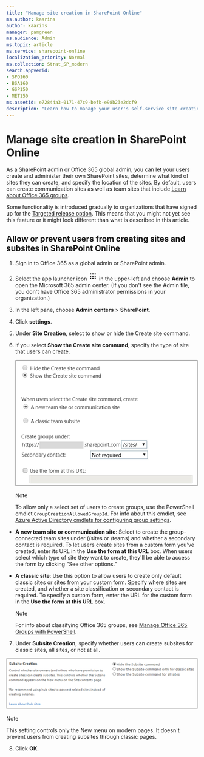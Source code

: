 ```yaml
---
title: "Manage site creation in SharePoint Online"
ms.author: kaarins
author: kaarins
manager: pamgreen
ms.audience: Admin
ms.topic: article
ms.service: sharepoint-online
localization_priority: Normal
ms.collection: Strat_SP_modern
search.appverid:
- SPO160
- BSA160
- GSP150
- MET150
ms.assetid: e72844a3-0171-47c9-befb-e98b23e2dcf9
description: "Learn how to manage your user's self-service site creation."
---
```


# Manage site creation in SharePoint Online

As a SharePoint admin or Office 365 global admin, you can let your users create and administer their own SharePoint sites, determine what kind of sites they can create, and specify the location of the sites. By default, users can create communication sites as well as team sites that include [Learn about Office 365 groups](https://support.office.com/article/b565caa1-5c40-40ef-9915-60fdb2d97fa2).
  
Some functionality is introduced gradually to organizations that have signed up for the [Targeted release option](/office365/admin/manage/release-options-in-office-365). This means that you might not yet see this feature or it might look different than what is described in this article.
  
## Allow or prevent users from creating sites and subsites in SharePoint Online

1. Sign in to Office 365 as a global admin or SharePoint admin.
    
2. Select the app launcher icon ![The app launcher icon in Office 365](media/e5aee650-c566-4100-aaad-4cc2355d909f.png) in the upper-left and choose **Admin** to open the Microsoft 365 admin center. (If you don't see the Admin tile, you don't have Office 365 administrator permissions in your organization.) 
    
3. In the left pane, choose **Admin centers** \> **SharePoint**.
    
4. Click **settings**.
    
5. Under **Site Creation**, select to show or hide the Create site command.
    
6. If you select **Show the Create site command**, specify the type of site that users can create.
    
    ![Site creation settings](media/df009314-836b-4ed1-b656-c5c6dd07f1a5.png)
  
    > [!NOTE]
    > To allow only a select set of users to create groups, use the PowerShell cmdlet  `GroupCreationAllowedGroupId`. For info about this cmdlet, see [Azure Active Directory cmdlets for configuring group settings](https://azure.microsoft.com/documentation/articles/active-directory-accessmanagement-groups-settings-cmdlets/). 
  
  
  - **A new team site or communication site**: Select to create the group-connected team sites under (/sites or /teams) and whether a secondary contact is required. To let users create sites from a custom form you've created, enter its URL in the **Use the form at this URL** box. When users select which type of site they want to create, they'll be able to access the form by clicking "See other options." 
    
  - **A classic site**: Use this option to allow users to create only default classic sites or sites from your custom form. Specify where sites are created, and whether a site classification or secondary contact is required. To specify a custom form, enter the URL for the custom form in the **Use the form at this URL** box. 
    
    > [!NOTE]
    > For info about classifying Office 365 groups, see [Manage Office 365 Groups with PowerShell](https://support.office.com/article/aeb669aa-1770-4537-9de2-a82ac11b0540#BKMK_CreateClassification). 
  
7. Under **Subsite Creation**, specify whether users can create subsites for classic sites, all sites, or not at all. 

![Site creation settings](media/subsite-creation.png)

> [!NOTE]
> This setting controls only the New menu on modern pages. It doesn't prevent users from creating subsites through classic pages.

8. Click **OK**.
